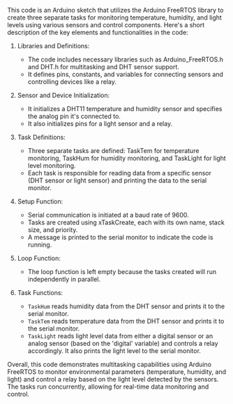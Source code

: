 This code is an Arduino sketch that utilizes the Arduino FreeRTOS library to create three separate tasks for monitoring temperature, humidity, and light levels using various sensors and control components. Here's a short description of the key elements and functionalities in the code:

1. Libraries and Definitions:
   - The code includes necessary libraries such as Arduino_FreeRTOS.h and DHT.h for multitasking and DHT sensor support.
   - It defines pins, constants, and variables for connecting sensors and controlling devices like a relay.

2. Sensor and Device Initialization:
   - It initializes a DHT11 temperature and humidity sensor and specifies the analog pin it's connected to.
   - It also initializes pins for a light sensor and a relay.

3. Task Definitions:
   - Three separate tasks are defined: TaskTem for temperature monitoring, TaskHum for humidity monitoring, and TaskLight for light level monitoring.
   - Each task is responsible for reading data from a specific sensor (DHT sensor or light sensor) and printing the data to the serial monitor.

4. Setup Function:
   - Serial communication is initiated at a baud rate of 9600.
   - Tasks are created using xTaskCreate, each with its own name, stack size, and priority.
   - A message is printed to the serial monitor to indicate the code is running.

5. Loop Function:
   - The loop function is left empty because the tasks created will run independently in parallel.

6. Task Functions:
   - `TaskHum` reads humidity data from the DHT sensor and prints it to the serial monitor.
   - `TaskTem` reads temperature data from the DHT sensor and prints it to the serial monitor.
   - `TaskLight` reads light level data from either a digital sensor or an analog sensor (based on the 'digital' variable) and controls a relay accordingly. It also prints the light level to the serial monitor.

Overall, this code demonstrates multitasking capabilities using Arduino FreeRTOS to monitor environmental parameters (temperature, humidity, and light) and control a relay based on the light level detected by the sensors. The tasks run concurrently, allowing for real-time data monitoring and control.
